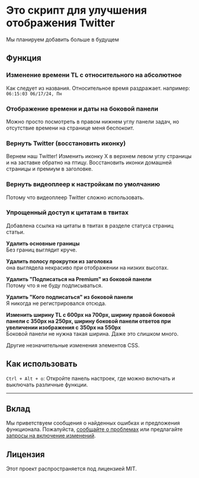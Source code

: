 # Это скрипт для улучшения отображения Twitter

Мы планируем добавить больше в будущем

## Функция

### Изменение времени TL с относительного на абсолютное

Как следует из названия. Относительное время раздражает.
например: `06:15:03 06/17/24, Пн`

### Отображение времени и даты на боковой панели

Можно просто посмотреть в правом нижнем углу панели задач, но отсутствие времени на странице меня беспокоит.

### Вернуть Twitter (восстановить иконку)

Вернем наш Twitter! Изменить иконку X в верхнем левом углу страницы и на заставке обратно на птицу.
Восстановить иконки домашней страницы и премиум в заголовке.

### Вернуть видеоплеер к настройкам по умолчанию

Потому что видеоплеер Twitter сложно использовать.

### Упрощенный доступ к цитатам в твитах

Добавлена ссылка на цитаты в твитах в разделе статуса страниц статьи.

**Удалить основные границы**  
Без границ выглядит круче.

**Удалить полосу прокрутки из заголовка**  
она выглядела некрасиво при отображении на низких высотах.

**Удалить "Подписаться на Premium" из боковой панели**  
Потому что я не буду подписываться.

**Удалить "Кого подписаться" из боковой панели**  
Я никогда не регистрировался отсюда.

**Изменить ширину TL с 600px на 700px, ширину правой боковой панели с 350px на 250px, ширину боковой панели ответов при увеличении изображения с 350px на 550px**  
Боковой панели не нужна такая ширина. Даже это слишком много.

Другие незначительные изменения элементов CSS.

## Как использовать

`Ctrl + Alt + o`: Откройте панель настроек, где можно включать и выключать различные функции.

---

## Вклад

Мы приветствуем сообщения о найденных ошибках и предложения функционала. Пожалуйста, [сообщайте о проблемах](https://github.com/yossy17/twitter-kaizen/issues) или предлагайте [запросы на включение изменений](https://github.com/yossy17/twitter-kaizen/pulls).

## Лицензия

Этот проект распространяется под лицензией MIT.
